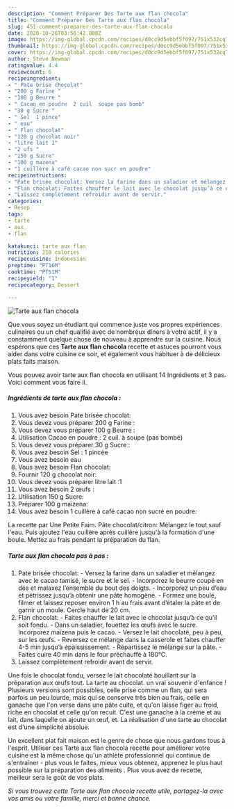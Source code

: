```yaml
---
description: "Comment Préparer Des Tarte aux flan chocola"
title: "Comment Préparer Des Tarte aux flan chocola"
slug: 451-comment-preparer-des-tarte-aux-flan-chocola
date: 2020-10-26T03:56:42.800Z
image: https://img-global.cpcdn.com/recipes/d0cc9d5ebbf5f097/751x532cq70/tarte-aux-flan-chocola-photo-principale-de-la-recette.jpg
thumbnail: https://img-global.cpcdn.com/recipes/d0cc9d5ebbf5f097/751x532cq70/tarte-aux-flan-chocola-photo-principale-de-la-recette.jpg
cover: https://img-global.cpcdn.com/recipes/d0cc9d5ebbf5f097/751x532cq70/tarte-aux-flan-chocola-photo-principale-de-la-recette.jpg
author: Steve Newman
ratingvalue: 4.4
reviewcount: 6
recipeingredient:
- " Pate brise chocolat"
- "200 g Farine "
- "100 g Beurre "
- " Cacao en poudre  2 cuil  soupe pas bomb"
- "30 g Sucre "
- " Sel  1 pince"
- " eau"
- " Flan chocolat"
- "120 g chocolat noir"
- "litre lait 1"
- "2 ufs "
- "150 g Sucre"
- "100 g mazena"
- "1 cuillère à café cacao non sucr en poudre"
recipeinstructions:
- "Pate brisée chocolat: Versez la farine dans un saladier et mélangez avec le cacao tamisé, le sucre et le sel. Incorporez le beurre coupé en dés et malaxez l’ensemble du bout des doigts. Incorporez un peu d’eau et pétrissez jusqu’à obtenir une pâte homogène. Formez une boule, filmer et laissez reposer environ 1 h au frais avant d’étaler la pâte et de garnir un moule. Cercle haut de 20 cm."
- "Flan chocolat: Faites chauffer le lait avec le chocolat jusqu’à ce qu’il soit fondu. Dans un saladier, fouettez les œufs avec le sucre. Incorporez maïzena puis le cacao. Versez le lait chocolaté, peu à peu, sur les œufs. Reversez ce mélange dans la casserole et faites chauffer 4-5 min jusqu’à épaississement.  Répartissez le mélange sur la pâte.  Faites cuire 40 min dans le four préchauffé à 180°C."
- "Laissez complètement refroidir avant de servir."
categories:
- Resep
tags:
- tarte
- aux
- flan

katakunci: tarte aux flan 
nutrition: 210 calories
recipecuisine: Indonesian
preptime: "PT16M"
cooktime: "PT51M"
recipeyield: "1"
recipecategory: Dessert

---
```



![Tarte aux flan chocola](https://img-global.cpcdn.com/recipes/d0cc9d5ebbf5f097/751x532cq70/tarte-aux-flan-chocola-photo-principale-de-la-recette.jpg)

Que vous soyez un étudiant qui commence juste vos propres expériences culinaires ou un chef qualifié avec de nombreux dîners à votre actif, il y a constamment quelque chose de nouveau à apprendre sur la cuisine. Nous espérons que ces <strong> Tarte aux flan chocola </strong> recette et astuces pourront vous aider dans votre cuisine ce soir, et également vous habituer à de délicieux plats faits maison.

<!--inarticleads1-->

Vous pouvez avoir tarte aux flan chocola en utilisant 14 Ingrédients et 3 pas. Voici comment vous faire il.

##### Ingrédients de tarte aux flan chocola :

1. Vous avez besoin  Pate brisée chocolat:
1. Vous devez vous préparer 200 g Farine :
1. Vous devez vous préparer 100 g Beurre :
1. Utilisation  Cacao en poudre : 2 cuil. à soupe (pas bombé)
1. Vous devez vous préparer 30 g Sucre :
1. Vous avez besoin  Sel : 1 pincée
1. Vous avez besoin  eau
1. Vous avez besoin  Flan chocolat:
1. Fournir 120 g chocolat noir:
1. Vous devez vous préparer litre lait :1
1. Vous avez besoin 2 œufs :
1. Utilisation 150 g Sucre:
1. Préparer 100 g maïzena:
1. Vous avez besoin 1 cuillère à café cacao non sucré en poudre:


La recette par Une Petite Faim. Pâte chocolat/citron: Mélangez le tout sauf l&#39;eau. Puis ajoutez l&#39;eau cuillère après cuillère jusqu&#39;à la formation d&#39;une boule. Mettez au frais pendant la préparation du flan. 

<!--inarticleads2-->

##### Tarte aux flan chocola pas à pas :

1. Pate brisée chocolat: - Versez la farine dans un saladier et mélangez avec le cacao tamisé, le sucre et le sel. - Incorporez le beurre coupé en dés et malaxez l’ensemble du bout des doigts. - Incorporez un peu d’eau et pétrissez jusqu’à obtenir une pâte homogène. - Formez une boule, filmer et laissez reposer environ 1 h au frais avant d’étaler la pâte et de garnir un moule. Cercle haut de 20 cm.
1. Flan chocolat: - Faites chauffer le lait avec le chocolat jusqu’à ce qu’il soit fondu. - Dans un saladier, fouettez les œufs avec le sucre. Incorporez maïzena puis le cacao. - Versez le lait chocolaté, peu à peu, sur les œufs. - Reversez ce mélange dans la casserole et faites chauffer 4-5 min jusqu’à épaississement. -  Répartissez le mélange sur la pâte.  - Faites cuire 40 min dans le four préchauffé à 180°C.
1. Laissez complètement refroidir avant de servir.


Une fois le chocolat fondu, versez le lait chocolaté bouillant sur la préparation aux œufs tout. La tarte au chocolat. un vrai souvenir d&#39;enfance ! Plusieurs versions sont possibles, celle prise comme un flan, qui sera parfois un peu lourde, mais qui se conserve très bien au frais, celle en ganache que l&#39;on verse dans une pâte cuite, et qu&#39;on laisse figer au froid, riche en chocolat et celle qu&#39;on recuit. C&#39;est une ganache à la crème et au lait, dans laquelle on ajoute un œuf, et. La réalisation d&#39;une tarte au chocolat est d&#39;une simplicité absolue. 

<!--inarticleads1-->

<p>
Un excellent plat fait maison est le genre de chose que nous gardons tous à l'esprit. Utiliser ces Tarte aux flan chocola recette pour améliorer votre cuisine est la même chose qu'un athlète professionnel qui continue de s'entraîner - plus vous le faites, mieux vous obtenez, apprenez le plus haut possible sur la préparation des aliments . Plus vous avez de recette, meilleur sera le goût de vos plats.
</p>

<p>
<i>Si vous trouvez cette Tarte aux flan chocola recette utile, partagez-la avec vos amis ou votre famille, merci et bonne chance.</i>
</p>
